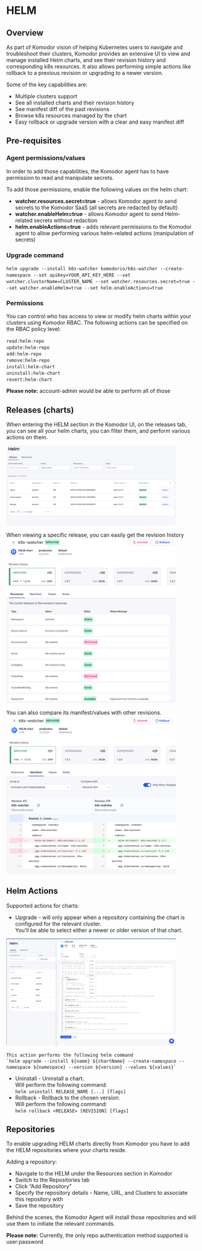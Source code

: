 # HELM

## Overview
As part of Komodor vision of helping Kubernetes users to navigate and troubleshoot their clusters, Komodor provides an extensive UI to view and manage installed Helm charts, and see their revision history and corresponding k8s resources. It also allows performing simple actions like rollback to a previous revision or upgrading to a newer version.

Some of the key capabilities are:  

- Multiple clusters support  
- See all installed charts and their revision history   
- See manifest diff of the past revisions   
- Browse k8s resources managed by the chart   
- Easy rollback or upgrade version with a clear and easy manifest diff   

## Pre-requisites 
### Agent permissions/values
In order to add those capabilities, the Komodor agent has to have permission to read and manipulate secrets.

To add those permissions, enable the following values on the helm chart:  

- **watcher.resources.secret=true** - allows Komodor agent to send secrets to the Komodor SaaS (all secrets are redacted by default)  
- **watcher.enableHelm=true** - allows Komodor agent to send Helm-related secrets without redaction  
- **helm.enableActions=true**  - adds relevant permissions to the Komodor agent to allow performing various helm-related actions (manipulation of secrets)  

### Upgrade command
`helm upgrade --install k8s-watcher komodorio/k8s-watcher --create-namespace --set apiKey=YOUR_API_KEY_HERE --set watcher.clusterName=CLUSTER_NAME --set watcher.resources.secret=true --set watcher.enableHelm=true --set helm.enableActions=true`

### Permissions 
You can control who has access to view or modify helm charts within your clusters using Komodor RBAC.
The following actions can be specified on the RBAC policy level:

`read:helm-repo`  
`update:helm-repo`  
`add:helm-repo`  
`remove:helm-repo`  
`install:helm-chart`  
`uninstall:helm-chart`  
`revert:helm-chart`  

**Please note:** account-admin would be able to perform all of those

## Releases (charts)
When entering the HELM section in the Komodor UI, on the releases tab, you can see all your helm charts, you can filter them, and perform various actions on them. 

<img src="./img/helm-charts.png" width="450">

When viewing a specific release, you can easily get the revision history
<img src="./img/helm-chart-resources.png" width="450">

You can also compare its manifest/values with other revisions.
<img src="./img/helm-chart-manifests.png" width="450">

## Helm Actions

Supported actions for charts:
- Upgrade - will only appear when a repository containing the chart is configured for the relevant cluster.   
You’ll be able to select either a newer or older version of that chart.  
<img src="./img/helm-upgrade.png" width="450">

    This action performs the following helm command  
    `helm upgrade --install ${name} ${chartName} --create-namespace --namespace ${namespace} --version ${version} --values ${values}`
- Uninstall - Uninstall a chart.  
Will perform the following command:  
`helm uninstall RELEASE_NAME [...] [flags]`  
- Rollback - Rollback to the chosen version.  
Will perform the following command:   
`helm rollback <RELEASE> [REVISION] [flags]`

## Repositories
To enable upgrading HELM charts directly from Komodor you have to add the HELM repositories where your charts reside.

Adding a repository: 

- Navigate to the HELM under the Resources section in Komodor   
- Switch to the Repositories tab  
- Click “Add Repository”  
- Specify the repository details - Name, URL, and Clusters to associate this repository with  
- Save the repository  

Behind the scenes, the Komodor Agent will install those repositories and will use them to initiate the relevant commands. 

**Please note:** Currently, the only repo authentication method supported is user:password





